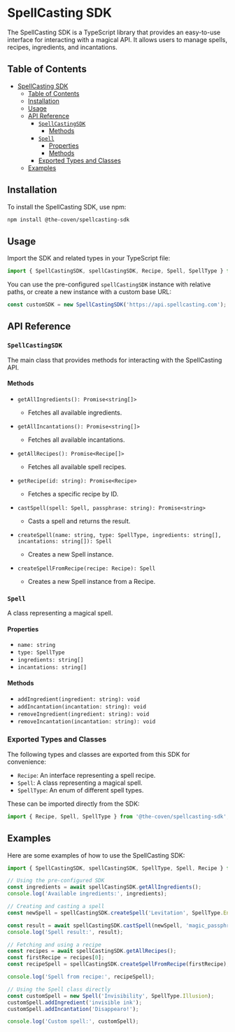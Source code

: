 # SpellCasting SDK

The SpellCasting SDK is a TypeScript library that provides an easy-to-use interface for interacting with a magical API. It allows users to manage spells, recipes, ingredients, and incantations.

## Table of Contents

- [SpellCasting SDK](#spellcasting-sdk)
  - [Table of Contents](#table-of-contents)
  - [Installation](#installation)
  - [Usage](#usage)
  - [API Reference](#api-reference)
    - [`SpellCastingSDK`](#spellcastingsdk)
      - [Methods](#methods)
    - [`Spell`](#spell)
      - [Properties](#properties)
      - [Methods](#methods-1)
    - [Exported Types and Classes](#exported-types-and-classes)
  - [Examples](#examples)

## Installation

To install the SpellCasting SDK, use npm:

```bash
npm install @the-coven/spellcasting-sdk
```

## Usage

Import the SDK and related types in your TypeScript file:

```typescript
import { SpellCastingSDK, spellCastingSDK, Recipe, Spell, SpellType } from '@the-coven/spellcasting-sdk';
```

You can use the pre-configured `spellCastingSDK` instance with relative paths, or create a new instance with a custom base URL:

```typescript
const customSDK = new SpellCastingSDK('https://api.spellcasting.com');
```

## API Reference

### `SpellCastingSDK`

The main class that provides methods for interacting with the SpellCasting API.

#### Methods

- `getAllIngredients(): Promise<string[]>`

  - Fetches all available ingredients.

- `getAllIncantations(): Promise<string[]>`

  - Fetches all available incantations.

- `getAllRecipes(): Promise<Recipe[]>`

  - Fetches all available spell recipes.

- `getRecipe(id: string): Promise<Recipe>`

  - Fetches a specific recipe by ID.

- `castSpell(spell: Spell, passphrase: string): Promise<string>`

  - Casts a spell and returns the result.

- `createSpell(name: string, type: SpellType, ingredients: string[], incantations: string[]): Spell`

  - Creates a new Spell instance.

- `createSpellFromRecipe(recipe: Recipe): Spell`
  - Creates a new Spell instance from a Recipe.

### `Spell`

A class representing a magical spell.

#### Properties

- `name: string`
- `type: SpellType`
- `ingredients: string[]`
- `incantations: string[]`

#### Methods

- `addIngredient(ingredient: string): void`
- `addIncantation(incantation: string): void`
- `removeIngredient(ingredient: string): void`
- `removeIncantation(incantation: string): void`

### Exported Types and Classes

The following types and classes are exported from this SDK for convenience:

- `Recipe`: An interface representing a spell recipe.
- `Spell`: A class representing a magical spell.
- `SpellType`: An enum of different spell types.

These can be imported directly from the SDK:

```typescript
import { Recipe, Spell, SpellType } from '@the-coven/spellcasting-sdk';
```

## Examples

Here are some examples of how to use the SpellCasting SDK:

```typescript
import { SpellCastingSDK, spellCastingSDK, SpellType, Spell, Recipe } from '@the-coven/spellcasting-sdk';

// Using the pre-configured SDK
const ingredients = await spellCastingSDK.getAllIngredients();
console.log('Available ingredients:', ingredients);

// Creating and casting a spell
const newSpell = spellCastingSDK.createSpell('Levitation', SpellType.Enchantment, ['feather', 'pixie dust'], ['Wingardium Leviosa']);

const result = await spellCastingSDK.castSpell(newSpell, 'magic_passphrase');
console.log('Spell result:', result);

// Fetching and using a recipe
const recipes = await spellCastingSDK.getAllRecipes();
const firstRecipe = recipes[0];
const recipeSpell = spellCastingSDK.createSpellFromRecipe(firstRecipe);

console.log('Spell from recipe:', recipeSpell);

// Using the Spell class directly
const customSpell = new Spell('Invisibility', SpellType.Illusion);
customSpell.addIngredient('invisible ink');
customSpell.addIncantation('Disappearo!');

console.log('Custom spell:', customSpell);
```
